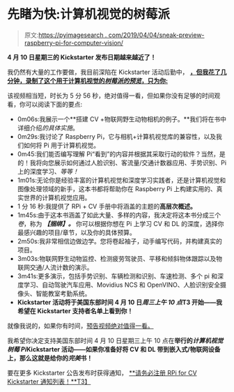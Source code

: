 # 先睹为快:计算机视觉的树莓派

> 原文:[https://pyimagesearch . com/2019/04/04/sneak-preview-raspberry-pi-for-computer-vision/](https://pyimagesearch.com/2019/04/04/sneak-preview-raspberry-pi-for-computer-vision/)

**4 月 10 日星期三的 Kickstarter 发布日期越来越近了！**

我仍然有大量的工作要做，我目前深陷在 Kickstarter 活动后勤中， [**，但我花了几分钟，录制了这个用于计算机视觉的*树莓派的预览*，只为你:**](https://pyimagesearch.wistia.com/medias/mdjxjmofjv)

该视频相当短，时长为 5 分 56 秒，绝对值得一看，但如果你没有足够的时间观看，你可以阅读下面的要点:

*   0m06s:我展示一个**搭建 CV +物联网野生动物相机的例子。**我们将在书中详细介绍*的具体实施*。
*   0m29s:我讨论了 Raspberry Pi，它与相机+计算机视觉库的兼容性，以及我们如何将 Pi 用于计算机视觉。
*   0m45:我们能否编写理解 Pi“看到”的内容并根据其采取行动的软件？当然，是的！我将向您展示如何通过人脸识别、客流量/交通计数器应用、手势识别、Pi 上的深度学习、*等等！*
*   1m01s:无论你是经验丰富的计算机视觉和深度学习实践者，还是计算机视觉和图像处理领域的新手，这本书都将帮助你在 Raspberry Pi 上构建实用的、真实世界的计算机视觉应用。
*   1 分 16 秒:我提供了 RPi + CV 手册中将涵盖的主题的**高层次概述。**
*   1m45s:由于这本书涵盖了如此大量、多样的内容，我决定将这本书分成三个*卷*，称为 ***【捆绑】。*** 你可以根据你想在 Pi 上学习 CV 和 DL 的深度，选择你最感兴趣的项目/章节，以及你的具体预算。
*   2m50s:我非常相信边做边学。您将卷起袖子，动手编写代码，并构建真实的项目。
*   3m03s:物联网野生动物监控、检测疲劳驾驶员、平移和倾斜物体跟踪以及物联网交通/人流计数的演示。
*   3m41s:更多演示，包括手势识别、车辆检测和识别、车速检测、多个 pi 和深度学习、自动驾驶汽车应用、Movidius NCS 和 OpenVINO、人脸识别安全摄像头、智能教室考勤系统。
*   **Kickstarter 活动将于美国东部时间 4 月 10 日*周三上午 10 点*T3 开始——我希望在 Kickstarter 支持者名单上看到你！**

就像我说的，如果你有时间，[预告视频绝对值得一看。](https://pyimagesearch.wistia.com/medias/mdjxjmofjv)

我希望你决定支持美国东部时间 4 月 10 日星期三上午 10 点在**举行的*计算机视觉树莓 Pi*Kickstarter 活动——如果你准备好将 CV 和 DL 带到嵌入式/物联网设备上，那么这就是给你的*完美*书！**

要在更多 Kickstarter 公告发布时获得通知， [**请务必注册 RPi for CV Kickstarter 通知列表！**T3】](https://app.monstercampaigns.com/c/lmpypnxz7n0g1h4v2puy/)